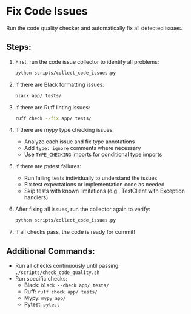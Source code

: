 # Fix Code Issues

Run the code quality checker and automatically fix all detected issues.

## Steps:

1. First, run the code issue collector to identify all problems:
   ```bash
   python scripts/collect_code_issues.py
   ```

2. If there are Black formatting issues:
   ```bash
   black app/ tests/
   ```

3. If there are Ruff linting issues:
   ```bash
   ruff check --fix app/ tests/
   ```

4. If there are mypy type checking issues:
   - Analyze each issue and fix type annotations
   - Add `type: ignore` comments where necessary
   - Use `TYPE_CHECKING` imports for conditional type imports

5. If there are pytest failures:
   - Run failing tests individually to understand the issues
   - Fix test expectations or implementation code as needed
   - Skip tests with known limitations (e.g., TestClient with Exception handlers)

6. After fixing all issues, run the collector again to verify:
   ```bash
   python scripts/collect_code_issues.py
   ```

7. If all checks pass, the code is ready for commit!

## Additional Commands:

- Run all checks continuously until passing: `./scripts/check_code_quality.sh`
- Run specific checks:
  - Black: `black --check app/ tests/`
  - Ruff: `ruff check app/ tests/`
  - Mypy: `mypy app/`
  - Pytest: `pytest`
